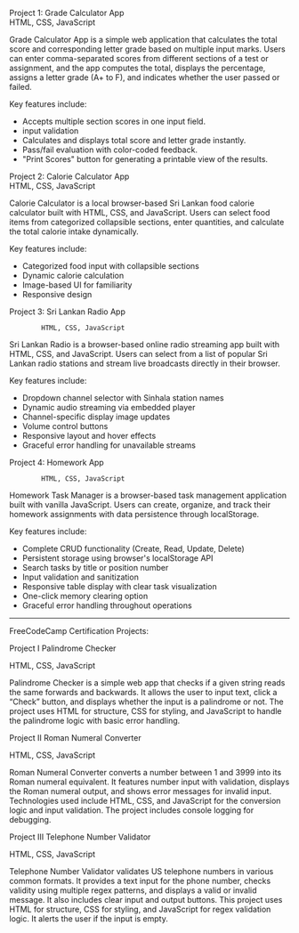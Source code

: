 Project 1: Grade Calculator App   
           HTML, CSS, JavaScript

Grade Calculator App is a simple web application that calculates the total score and corresponding letter grade based on multiple input marks. Users can enter comma-separated scores from different sections of a test or assignment, and the app computes the total, displays the percentage, assigns a letter grade (A+ to F), and indicates whether the user passed or failed.

Key features include:
  * Accepts multiple section scores in one input field.
  * input validation
  * Calculates and displays total score and letter grade instantly.
  * Pass/fail evaluation with color-coded feedback.
  * "Print Scores" button for generating a printable view of the results.


Project 2: Calorie Calculator App                                                                                                                 
           HTML, CSS, JavaScript


Calorie Calculator is a local browser-based Sri Lankan food calorie calculator built with HTML, CSS, and JavaScript. Users can select food items from categorized collapsible sections, enter quantities, and calculate the total calorie intake dynamically.

Key features include:
 * Categorized food input with collapsible sections
 * Dynamic calorie calculation
 * Image-based UI for familiarity
 * Responsive design


Project 3: Sri Lankan Radio App

            HTML, CSS, JavaScript

Sri Lankan Radio is a browser-based online radio streaming app built with HTML, CSS, and JavaScript. Users can select from a list of popular Sri Lankan radio stations and stream live broadcasts directly in their browser.

Key features include:
* Dropdown channel selector with Sinhala station names
* Dynamic audio streaming via embedded player
* Channel-specific display image updates
* Volume control buttons
* Responsive layout and hover effects
* Graceful error handling for unavailable streams


Project 4: Homework App

            HTML, CSS, JavaScript

Homework Task Manager is a browser-based task management application built with vanilla JavaScript. Users can create, organize, and track their homework assignments with data persistence through localStorage.

Key features include:
* Complete CRUD functionality (Create, Read, Update, Delete)
* Persistent storage using browser's localStorage API
* Search tasks by title or position number
* Input validation and sanitization
* Responsive table display with clear task visualization
* One-click memory clearing option
* Graceful error handling throughout operations

--------------------------------------------------------------------------------------
FreeCodeCamp Certification Projects:

Project I Palindrome Checker

HTML, CSS, JavaScript

Palindrome Checker is a simple web app that checks if a given string reads the same forwards and backwards. It allows the user to input text, click a “Check” button, and displays whether the input is a palindrome or not. The project uses HTML for structure, CSS for styling, and JavaScript to handle the palindrome logic with basic error handling.

Project II Roman Numeral Converter

HTML, CSS, JavaScript

Roman Numeral Converter converts a number between 1 and 3999 into its Roman numeral equivalent. It features number input with validation, displays the Roman numeral output, and shows error messages for invalid input. Technologies used include HTML, CSS, and JavaScript for the conversion logic and input validation. The project includes console logging for debugging.

Project III Telephone Number Validator

HTML, CSS, JavaScript

Telephone Number Validator validates US telephone numbers in various common formats. It provides a text input for the phone number, checks validity using multiple regex patterns, and displays a valid or invalid message. It also includes clear input and output buttons. This project uses HTML for structure, CSS for styling, and JavaScript for regex validation logic. It alerts the user if the input is empty.
